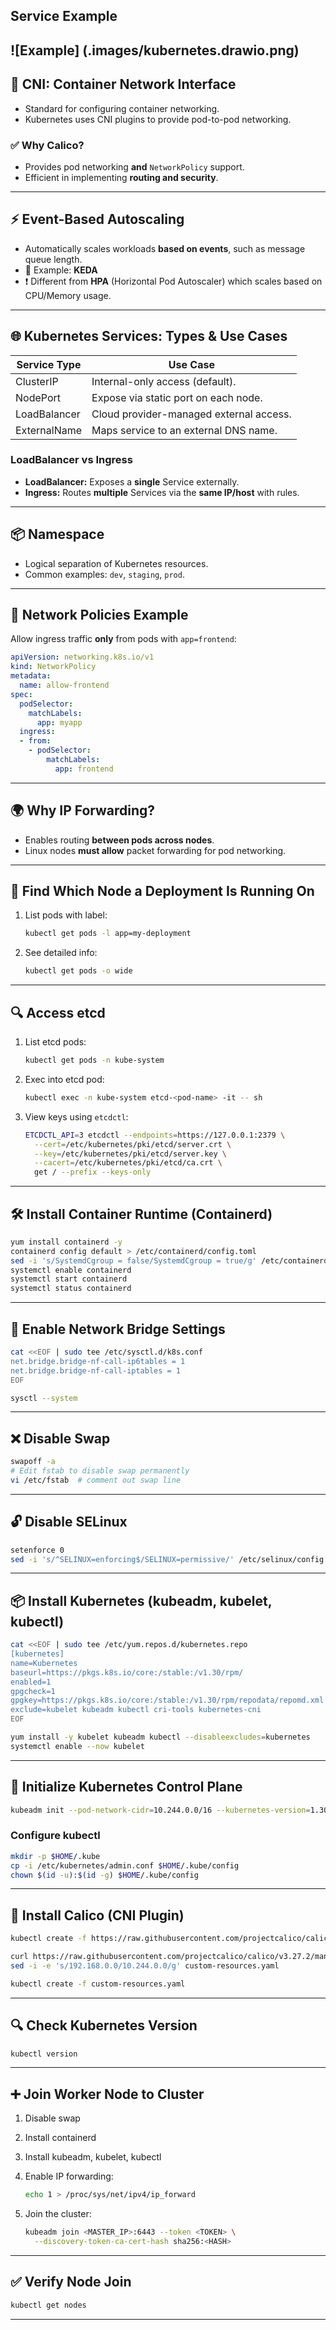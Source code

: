 ## Service Example

![Example] (.images/kubernetes.drawio.png)
---

## 🔌 CNI: Container Network Interface

* Standard for configuring container networking.
* Kubernetes uses CNI plugins to provide pod-to-pod networking.

### ✅ Why Calico?

* Provides pod networking **and** `NetworkPolicy` support.
* Efficient in implementing **routing and security**.

---

## ⚡ Event-Based Autoscaling

* Automatically scales workloads **based on events**, such as message queue length.
* 🔧 Example: **KEDA**
* ❗ Different from **HPA** (Horizontal Pod Autoscaler) which scales based on CPU/Memory usage.

---

## 🌐 Kubernetes Services: Types & Use Cases

| Service Type | Use Case                                |
| ------------ | --------------------------------------- |
| ClusterIP    | Internal-only access (default).         |
| NodePort     | Expose via static port on each node.    |
| LoadBalancer | Cloud provider-managed external access. |
| ExternalName | Maps service to an external DNS name.   |

### LoadBalancer vs Ingress

* **LoadBalancer:** Exposes a **single** Service externally.
* **Ingress:** Routes **multiple** Services via the **same IP/host** with rules.

---

## 📦 Namespace

* Logical separation of Kubernetes resources.
* Common examples: `dev`, `staging`, `prod`.

---

## 🔐 Network Policies Example

Allow ingress traffic **only** from pods with `app=frontend`:

```yaml
apiVersion: networking.k8s.io/v1
kind: NetworkPolicy
metadata:
  name: allow-frontend
spec:
  podSelector:
    matchLabels:
      app: myapp
  ingress:
  - from:
    - podSelector:
        matchLabels:
          app: frontend
```

---

## 🌍 Why IP Forwarding?

* Enables routing **between pods across nodes**.
* Linux nodes **must allow** packet forwarding for pod networking.

---

## 🔎 Find Which Node a Deployment Is Running On

1. List pods with label:

   ```bash
   kubectl get pods -l app=my-deployment
   ```

2. See detailed info:

   ```bash
   kubectl get pods -o wide
   ```

---

## 🔍 Access etcd

1. List etcd pods:

   ```bash
   kubectl get pods -n kube-system
   ```

2. Exec into etcd pod:

   ```bash
   kubectl exec -n kube-system etcd-<pod-name> -it -- sh
   ```

3. View keys using `etcdctl`:

   ```bash
   ETCDCTL_API=3 etcdctl --endpoints=https://127.0.0.1:2379 \
     --cert=/etc/kubernetes/pki/etcd/server.crt \
     --key=/etc/kubernetes/pki/etcd/server.key \
     --cacert=/etc/kubernetes/pki/etcd/ca.crt \
     get / --prefix --keys-only
   ```

---

## 🛠 Install Container Runtime (Containerd)

```bash
yum install containerd -y
containerd config default > /etc/containerd/config.toml
sed -i 's/SystemdCgroup = false/SystemdCgroup = true/g' /etc/containerd/config.toml
systemctl enable containerd
systemctl start containerd
systemctl status containerd
```

---

## 🌉 Enable Network Bridge Settings

```bash
cat <<EOF | sudo tee /etc/sysctl.d/k8s.conf
net.bridge.bridge-nf-call-ip6tables = 1
net.bridge.bridge-nf-call-iptables = 1
EOF

sysctl --system
```

---

## ❌ Disable Swap

```bash
swapoff -a
# Edit fstab to disable swap permanently
vi /etc/fstab  # comment out swap line
```

---

## 🔓 Disable SELinux

```bash
setenforce 0
sed -i 's/^SELINUX=enforcing$/SELINUX=permissive/' /etc/selinux/config
```

---

## 📦 Install Kubernetes (kubeadm, kubelet, kubectl)

```bash
cat <<EOF | sudo tee /etc/yum.repos.d/kubernetes.repo
[kubernetes]
name=Kubernetes
baseurl=https://pkgs.k8s.io/core:/stable:/v1.30/rpm/
enabled=1
gpgcheck=1
gpgkey=https://pkgs.k8s.io/core:/stable:/v1.30/rpm/repodata/repomd.xml.key
exclude=kubelet kubeadm kubectl cri-tools kubernetes-cni
EOF

yum install -y kubelet kubeadm kubectl --disableexcludes=kubernetes
systemctl enable --now kubelet
```

---

## 🧠 Initialize Kubernetes Control Plane

```bash
kubeadm init --pod-network-cidr=10.244.0.0/16 --kubernetes-version=1.30.1 --ignore-preflight-errors=all
```

### Configure kubectl

```bash
mkdir -p $HOME/.kube
cp -i /etc/kubernetes/admin.conf $HOME/.kube/config
chown $(id -u):$(id -g) $HOME/.kube/config
```

---

## 🧬 Install Calico (CNI Plugin)

```bash
kubectl create -f https://raw.githubusercontent.com/projectcalico/calico/v3.27.2/manifests/tigera-operator.yaml

curl https://raw.githubusercontent.com/projectcalico/calico/v3.27.2/manifests/custom-resources.yaml > custom-resources.yaml
sed -i -e 's/192.168.0.0/10.244.0.0/g' custom-resources.yaml

kubectl create -f custom-resources.yaml
```

---

## 🔍 Check Kubernetes Version

```bash
kubectl version
```

---

## ➕ Join Worker Node to Cluster

1. Disable swap

2. Install containerd

3. Install kubeadm, kubelet, kubectl

4. Enable IP forwarding:

   ```bash
   echo 1 > /proc/sys/net/ipv4/ip_forward
   ```

5. Join the cluster:

   ```bash
   kubeadm join <MASTER_IP>:6443 --token <TOKEN> \
     --discovery-token-ca-cert-hash sha256:<HASH>
   ```

---

## ✅ Verify Node Join

```bash
kubectl get nodes
```

---

